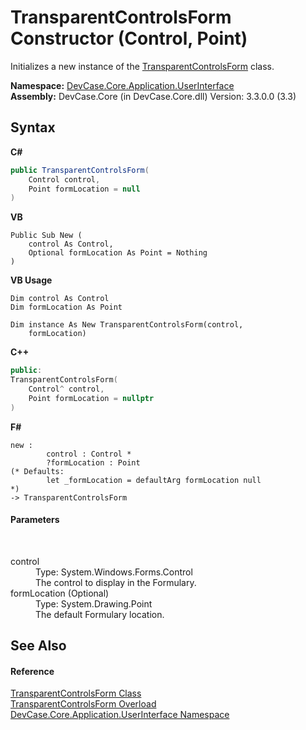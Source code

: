# TransparentControlsForm Constructor (Control, Point)
 

Initializes a new instance of the <a href="T_DevCase_Core_Application_UserInterface_TransparentControlsForm">TransparentControlsForm</a> class.

**Namespace:**&nbsp;<a href="N_DevCase_Core_Application_UserInterface">DevCase.Core.Application.UserInterface</a><br />**Assembly:**&nbsp;DevCase.Core (in DevCase.Core.dll) Version: 3.3.0.0 (3.3)

## Syntax

**C#**<br />
``` C#
public TransparentControlsForm(
	Control control,
	Point formLocation = null
)
```

**VB**<br />
``` VB
Public Sub New ( 
	control As Control,
	Optional formLocation As Point = Nothing
)
```

**VB Usage**<br />
``` VB Usage
Dim control As Control
Dim formLocation As Point

Dim instance As New TransparentControlsForm(control, 
	formLocation)
```

**C++**<br />
``` C++
public:
TransparentControlsForm(
	Control^ control, 
	Point formLocation = nullptr
)
```

**F#**<br />
``` F#
new : 
        control : Control * 
        ?formLocation : Point 
(* Defaults:
        let _formLocation = defaultArg formLocation null
*)
-> TransparentControlsForm
```


#### Parameters
&nbsp;<dl><dt>control</dt><dd>Type: System.Windows.Forms.Control<br />The control to display in the Formulary.</dd><dt>formLocation (Optional)</dt><dd>Type: System.Drawing.Point<br />The default Formulary location.</dd></dl>

## See Also


#### Reference
<a href="T_DevCase_Core_Application_UserInterface_TransparentControlsForm">TransparentControlsForm Class</a><br /><a href="Overload_DevCase_Core_Application_UserInterface_TransparentControlsForm__ctor">TransparentControlsForm Overload</a><br /><a href="N_DevCase_Core_Application_UserInterface">DevCase.Core.Application.UserInterface Namespace</a><br />